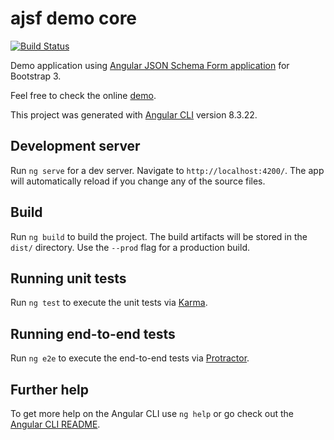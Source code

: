 # ajsf demo core

[![Build Status](https://travis-ci.org/hamzahamidi/ajsf-demo-bootstrap3.svg?branch=master)](https://travis-ci.org/hamzahamidi/ajsf-demo-bootstrap3)

Demo application using [Angular JSON Schema Form application](https://github.com/hamzahamidi/ajsf) for Bootstrap 3.

Feel free to check the online [demo](https://hamidihamza.com/ajsf-demo-bootstrap3).

This project was generated with [Angular CLI](https://github.com/angular/angular-cli) version 8.3.22.

## Development server

Run `ng serve` for a dev server. Navigate to `http://localhost:4200/`. The app will automatically reload if you change any of the source files.


## Build

Run `ng build` to build the project. The build artifacts will be stored in the `dist/` directory. Use the `--prod` flag for a production build.

## Running unit tests

Run `ng test` to execute the unit tests via [Karma](https://karma-runner.github.io).

## Running end-to-end tests

Run `ng e2e` to execute the end-to-end tests via [Protractor](http://www.protractortest.org/).

## Further help

To get more help on the Angular CLI use `ng help` or go check out the [Angular CLI README](https://github.com/angular/angular-cli/blob/master/README.md).
